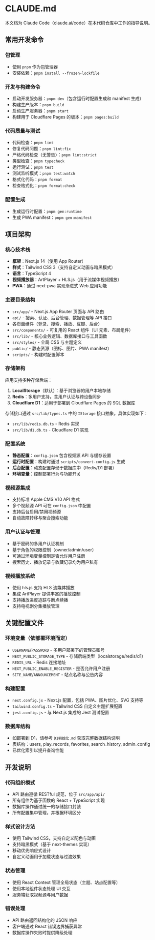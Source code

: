 # CLAUDE.md

本文档为 Claude Code（claude.ai/code）在本代码仓库中工作的指导说明。

## 常用开发命令

### 包管理
- 使用 `pnpm` 作为包管理器
- 安装依赖：`pnpm install --frozen-lockfile`

### 开发与构建命令
- 启动开发服务器：`pnpm dev`（包含运行时配置生成和 manifest 生成）
- 构建生产版本：`pnpm build`
- 启动生产服务器：`pnpm start`
- 构建用于 Cloudflare Pages 的版本：`pnpm pages:build`

### 代码质量与测试
- 代码检查：`pnpm lint`
- 修复代码问题：`pnpm lint:fix`
- 严格代码检查（无警告）：`pnpm lint:strict`
- 类型检查：`pnpm typecheck`
- 运行测试：`pnpm test`
- 测试监听模式：`pnpm test:watch`
- 格式化代码：`pnpm format`
- 检查格式化：`pnpm format:check`

### 配置生成
- 生成运行时配置：`pnpm gen:runtime`
- 生成 PWA manifest：`pnpm gen:manifest`

## 项目架构

### 核心技术栈
- **框架**：Next.js 14（使用 App Router）
- **样式**：Tailwind CSS 3（支持自定义动画与暗黑模式）
- **语言**：TypeScript 4
- **视频播放器**：ArtPlayer + HLS.js（用于流媒体视频播放）
- **PWA**：通过 next-pwa 实现渐进式 Web 应用功能

### 主要目录结构
- `src/app/` - Next.js App Router 页面与 API 路由
- `api/` - 搜索、认证、后台管理、数据管理等 API 接口
-  各页面组件（登录、搜索、播放、豆瓣、后台）
- `src/components/` - 可复用的 React 组件（UI 元素、布局组件）
- `src/lib/` - 核心业务逻辑、数据库接口与工具函数
- `src/styles/` - 全局 CSS 与主题定义
- `public/` - 静态资源（图标、图片、PWA manifest）
- `scripts/` - 构建时配置脚本

### 存储架构
应用支持多种存储后端：

1. **LocalStorage**（默认）：基于浏览器的用户本地存储
2. **Redis**：多用户支持，含用户认证与跨设备同步
3. **Cloudflare D1**：适用于部署到 Cloudflare Pages 的 SQL 数据库

存储接口通过 `src/lib/types.ts` 中的 `IStorage` 接口抽象，具体实现如下：
- `src/lib/redis.db.ts` - Redis 实现
- `src/lib/d1.db.ts` - Cloudflare D1 实现

### 配置系统
- **静态配置**：`config.json` 包含视频源 API 与缓存设置
- **运行时配置**：构建时通过 `scripts/convert-config.js` 生成
- **后台配置**：动态配置存储于数据库中（Redis/D1 部署）
- **环境变量**：控制部署行为与功能开关

### 视频源集成
- 支持标准 Apple CMS V10 API 格式
- 多个视频源 API 可在 `config.json` 中配置
- 支持后台启用/禁用视频源
- 自动故障转移与聚合搜索功能

### 用户认证与管理
- 基于密码的多用户认证机制
- 基于角色的权限控制（owner/admin/user）
- 可通过环境变量控制是否允许用户注册
- 搜索历史、播放记录与收藏记录均为用户私有

### 视频播放系统
- 使用 hls.js 支持 HLS 流媒体播放
- 集成 ArtPlayer 提供丰富的播放控制
- 支持播放进度追踪与断点续播
- 支持电视剧分集播放管理

## 关键配置文件

### 环境变量（依部署环境而定）
- `USERNAME`/`PASSWORD` - 多用户部署下的管理员账号
- `NEXT_PUBLIC_STORAGE_TYPE` - 存储后端类型（localstorage/redis/d1）
- `REDIS_URL` - Redis 连接地址
- `NEXT_PUBLIC_ENABLE_REGISTER` - 是否允许用户注册
- `SITE_NAME`/`ANNOUNCEMENT` - 站点名称与公告内容

### 构建配置
- `next.config.js` - Next.js 配置，包括 PWA、图片优化、SVG 支持等
- `tailwind.config.ts` - Tailwind CSS 自定义主题扩展配置
- `jest.config.js` - 与 Next.js 集成的 Jest 测试配置

### 数据库结构
- 如部署到 D1，请参考 `D1初始化.md` 获取完整数据结构说明
- 表结构：users, play_records, favorites, search_history, admin_config
- 已优化索引以提升查询性能

## 开发说明

### 代码组织模式
- API 路由遵循 RESTful 规范，位于 `src/app/api/`
- 所有组件为基于函数的 React + TypeScript 实现
- 数据库操作通过统一的存储接口封装
- 所有配置集中管理，并根据环境区分

### 样式设计方法
- 使用 Tailwind CSS，支持自定义配色与动画
- 支持暗黑模式（基于 next-themes 实现）
- 移动优先响应式设计
- 自定义动画用于加载状态与过渡效果

### 状态管理
- 使用 React Context 管理全局状态（主题、站点配置等）
- 使用本地组件状态处理 UI 交互
- 服务端获取视频源与用户数据

### 错误处理
- API 路由返回结构化的 JSON 响应
- 客户端通过 React 错误边界捕获异常
- 数据库操作失败时提供降级处理